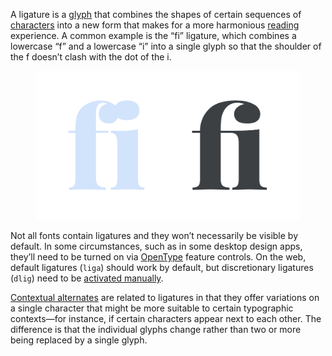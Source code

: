 
A ligature is a [glyph](/glossary/glyph) that combines the shapes of certain sequences of [characters](/glossary/character) into a new form that makes for a more harmonious [reading](/glossary/readability) experience. A common example is the “fi” ligature, which combines a lowercase “f” and a lowercase “i” into a single glyph so that the shoulder of the f doesn’t clash with the dot of the i.

<figure>

![The “fi” ligature in a serif typeface.](images/thumbnail.svg)

</figure>

Not all fonts contain ligatures and they won’t necessarily be visible by default. In some circumstances, such as in some desktop design apps, they’ll need to be turned on via [OpenType](/glossary/open_type) feature controls. On the web, default ligatures (`liga`) should work by default, but discretionary ligatures (`dlig`) need to be [activated manually](/lesson/implementing_open_type_features_on_the_web).

[Contextual alternates](/glossary/alternates) are related to ligatures in that they offer variations on a single character that might be more suitable to certain typographic contexts—for instance, if certain characters appear next to each other. The difference is that the individual glyphs change rather than two or more being replaced by a single glyph.
